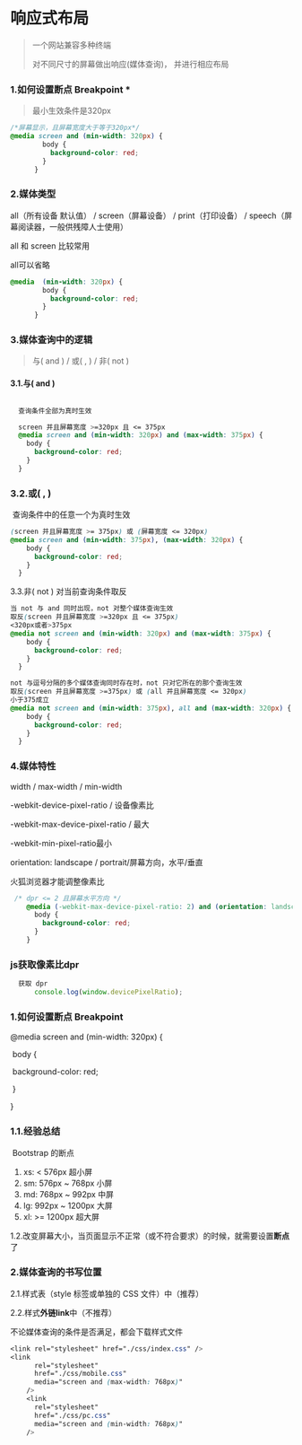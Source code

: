 # 响应式布局

> 一个网站兼容多种终端
>
> 对不同尺寸的屏幕做出响应(媒体查询)， 并进行相应布局

###  1.如何设置断点 Breakpoint *

> 最小生效条件是320px

```css
/*屏幕显示，且屏幕宽度大于等于320px*/
@media screen and (min-width: 320px) {
        body {
          background-color: red;
        }
      }
```

### 2.媒体类型

   all（所有设备 默认值） / screen（屏幕设备） / print（打印设备） / speech（屏幕阅读器，一般供残障人士使用）

   all 和 screen 比较常用

all可以省略

```css
@media  (min-width: 320px) {
        body {
          background-color: red;
        }
      }
```

###  3.媒体查询中的逻辑

>  与( and )  / 或( , ) / 非( not )

####   3.1.与( and )

```css

  查询条件全部为真时生效

  screen 并且屏幕宽度 >=320px 且 <= 375px
  @media screen and (min-width: 320px) and (max-width: 375px) {
    body {
      background-color: red;
    }
  }
```

### 3.2.或( , )

​    查询条件中的任意一个为真时生效

```css
(screen 并且屏幕宽度 >= 375px) 或 (屏幕宽度 <= 320px)
@media screen and (min-width: 375px), (max-width: 320px) {
    body {
      background-color: red;
    }
  }
```

 3.3.非( not )
    对当前查询条件取反

```css
当 not 与 and 同时出现，not 对整个媒体查询生效
取反(screen 并且屏幕宽度 >=320px 且 <= 375px)
<320px或者>375px
@media not screen and (min-width: 320px) and (max-width: 375px) {
    body {
      background-color: red;
    }
  }

not 与逗号分隔的多个媒体查询同时存在时，not 只对它所在的那个查询生效
取反(screen 并且屏幕宽度 >=375px) 或 (all 并且屏幕宽度 <= 320px)
小于375成立
@media not screen and (min-width: 375px), all and (max-width: 320px) {
    body {
      background-color: red;
    }
  }
```

### 4.媒体特性

width / max-width / min-width

-webkit-device-pixel-ratio / 设备像素比

-webkit-max-device-pixel-ratio / 最大

-webkit-min-pixel-ratio最小

orientation: landscape / portrait/屏幕方向，水平/垂直

火狐浏览器才能调整像素比

```css
 /* dpr <= 2 且屏幕水平方向 */
    @media (-webkit-max-device-pixel-ratio: 2) and (orientation: landscape) {
      body {
        background-color: red;
      }
    }
```

### js获取像素比dpr

```js
  获取 dpr
      console.log(window.devicePixelRatio);
```

###  1.如何设置断点 Breakpoint

   @media screen and (min-width: 320px) {

​    body {

​     background-color: red;

​    }

   }



### 1.1.经验总结

   

​    Bootstrap 的断点

1. xs: < 576px 超小屏
2. sm: 576px ~ 768px 小屏
3. md: 768px ~ 992px 中屏
4. lg: 992px ~ 1200px 大屏
5. xl: >= 1200px 超大屏

   



1.2.改变屏幕大小，当页面显示不正常（或不符合要求）的时候，就需要设置**断点**了

### 2.媒体查询的书写位置

2.1.样式表（style 标签或单独的 CSS 文件）中（推荐）

2.2.样式**外链link**中（不推荐）

不论媒体查询的条件是否满足，都会下载样式文件

```css
<link rel="stylesheet" href="./css/index.css" /> 
<link
      rel="stylesheet"
      href="./css/mobile.css"
      media="screen and (max-width: 768px)"
    />
    <link
      rel="stylesheet"
      href="./css/pc.css"
      media="screen and (min-width: 768px)"
    />
```

